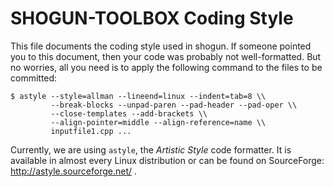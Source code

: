 # SHOGUN-TOOLBOX Coding Style

This file documents the coding style used in shogun.  If someone pointed
you to this document, then your code was probably not well-formatted.
But no worries, all you need is to apply the following command to the
files to be committed:

```
$ astyle --style=allman --lineend=linux --indent=tab=8 \\
         --break-blocks --unpad-paren --pad-header --pad-oper \\
         --close-templates --add-brackets \\
         --align-pointer=middle --align-reference=name \\
         inputfile1.cpp ...
```

Currently, we are using `astyle`, the _Artistic Style_ code formatter.
It is available in almost every Linux distribution or can be found on
SourceForge: http://astyle.sourceforge.net/ .
